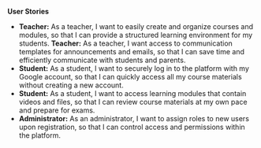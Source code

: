 **User Stories**
- **Teacher:** As a teacher, I want to easily create and organize courses and modules, so that I can provide a structured learning environment for my students.
**Teacher:** As a teacher, I want access to communication templates for announcements and emails, so that I can save time and efficiently communicate with students and parents.
- **Student:** As a student, I want to securely log in to the platform with my Google account, so that I can quickly access all my course materials without creating a new account.
- **Student:** As a student, I want to access learning modules that contain videos and files, so that I can review course materials at my own pace and prepare for exams.
- **Administrator:** As an administrator, I want to assign roles to new users upon registration, so that I can control access and permissions within the platform.
